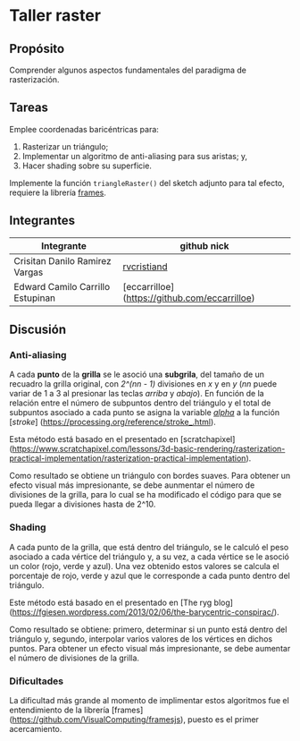 # Taller raster

## Propósito

Comprender algunos aspectos fundamentales del paradigma de rasterización.

## Tareas

Emplee coordenadas baricéntricas para:

1. Rasterizar un triángulo;
2. Implementar un algoritmo de anti-aliasing para sus aristas; y,
3. Hacer shading sobre su superficie.

Implemente la función ```triangleRaster()``` del sketch adjunto para tal efecto, requiere la librería [frames](https://github.com/VisualComputing/framesjs/releases).

## Integrantes

| Integrante | github nick |
|------------|-------------|
| Crisitan Danilo Ramirez Vargas | [rvcristiand](https://github.com/rvcristiand) |
| Edward Camilo Carrillo Estupinan  | [eccarrilloe] (https://github.com/eccarrilloe) |

## Discusión

### Anti-aliasing
A cada **punto** de la **grilla** se le asoció una **subgrila**, del tamaño de un recuadro la grilla original, con *2^(nn - 1)* divisiones en *x* y en *y* (*nn* puede variar de 1 a 3 al presionar las teclas *arriba* y *abajo*). En función de la relación entre el número de subpuntos dentro del triángulo y el total de subpuntos asociado a cada punto se asigna la variable [*alpha*](https://processing.org/reference/alpha_.html) a la función [*stroke*] (https://processing.org/reference/stroke_.html).

Esta método está basado en el presentado en [scratchapixel] (https://www.scratchapixel.com/lessons/3d-basic-rendering/rasterization-practical-implementation/rasterization-practical-implementation).

Como resultado se obtiene un triángulo con bordes suaves. Para obtener un efecto visual más impresionante, se debe aunmentar el número de divisiones de la grilla, para lo cual se ha modificado el código para que se pueda llegar a divisiones hasta de 2^10.

### Shading
A cada punto de la grilla, que está dentro del triángulo, se le calculó el peso asociado a cada vértice del triángulo y, a su vez, a cada vértice  se le asoció un color (rojo, verde y azul). Una vez obtenido estos valores se calcula el porcentaje de rojo, verde y azul que le corresponde a cada punto dentro del triángulo.

Este método está basado en el presentado en [The ryg blog] (https://fgiesen.wordpress.com/2013/02/06/the-barycentric-conspirac/).

Como resultado se obtiene: primero, determinar si un punto está dentro del triángulo y, segundo, interpolar varios valores de los vértices en dichos puntos. Para obtener un efecto visual más impresionante, se debe aumentar el número de divisiones de la grilla.

### Dificultades
La dificultad más grande al momento de implimentar estos algoritmos fue el entendimiento de la librería [frames] (https://github.com/VisualComputing/framesjs), puesto es el primer acercamiento.
